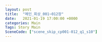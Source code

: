 ```yaml
---
layout: post
title:  "메인_회상_001~012장"
date:   2021-01-19 17:00:00 +0000
categories: Main
Tags: Story Main
SceneCode: ["scene_skip_cp001-012_q1_s10"]
---
```

